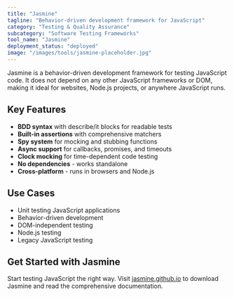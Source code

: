 ```yaml
---
title: "Jasmine"
tagline: "Behavior-driven development framework for JavaScript"
category: "Testing & Quality Assurance"
subcategory: "Software Testing Frameworks"
tool_name: "Jasmine"
deployment_status: "deployed"
image: "/images/tools/jasmine-placeholder.jpg"
---
```

Jasmine is a behavior-driven development framework for testing JavaScript code. It does not depend on any other JavaScript frameworks or DOM, making it ideal for websites, Node.js projects, or anywhere JavaScript runs.

## Key Features

- **BDD syntax** with describe/it blocks for readable tests
- **Built-in assertions** with comprehensive matchers
- **Spy system** for mocking and stubbing functions
- **Async support** for callbacks, promises, and timeouts
- **Clock mocking** for time-dependent code testing
- **No dependencies** - works standalone
- **Cross-platform** - runs in browsers and Node.js

## Use Cases

- Unit testing JavaScript applications
- Behavior-driven development
- DOM-independent testing
- Node.js testing
- Legacy JavaScript testing

## Get Started with Jasmine

Start testing JavaScript the right way. Visit [jasmine.github.io](https://jasmine.github.io) to download Jasmine and read the comprehensive documentation.

